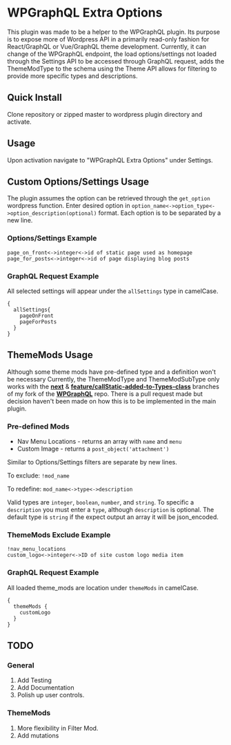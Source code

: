# WPGraphQL Extra Options
This plugin was made to be a helper to the WPGraphQL plugin. Its purpose is to expose more of Wordpress API in a primarily read-only fashion for React/GraphQL or Vue/GraphQL theme development. Currently, it can change of the WPGraphQL endpoint, the load options/settings not loaded through the Settings API to be accessed through GraphQL request, adds the ThemeModType to the schema using the Theme API allows for filtering to provide more specific types and descriptions. 

## Quick Install
Clone repository or zipped master to wordpress plugin directory and activate.

## Usage 
Upon activation navigate to "WPGraphQL Extra Options" under Settings. 

## Custom Options/Settings Usage 
The plugin assumes the option can be retrieved through the `get_option` wordpress function.
Enter desired option in `option_name<->option_type<->option_description(optional)` format. Each option is to be separated by a new line. 

### Options/Settings Example

```
page_on_front<->integer<->id of static page used as homepage
page_for_posts<->integer<->id of page displaying blog posts
```

### GraphQL Request Example
All selected settings will appear under the `allSettings` type in camelCase.

```
{
  allSettings{
    pageOnFront
    pageForPosts
  }
}
```

## ThemeMods Usage
Although some theme mods have pre-defined type and a definition won't be necessary Currently, the ThemeModType and ThemeModSubType only works with the [**next**](https://github.com/kidunot89/wp-graphql/tree/next) & [**feature/callStatic-added-to-Types-class**](https://github.com/kidunot89/wp-graphql/tree/feature/callStatic-added-to-Types-class) branches of my fork of the [**WPGraphQL**](https://github.com/wp-graphql/wp-graphql) repo. There is a pull request made but decision haven't been made on how this is to be implemented in the main plugin.

### Pre-defined Mods
* Nav Menu Locations - returns an array with `name` and `menu`
* Custom Image - returns a `post_object('attachment')`

Similar to Options/Settings filters are separate by new lines.

To exclude: `!mod_name`

To redefine: `mod_name<->type<->description`

Valid types are `integer`, `boolean`, `number`, and `string`. To specific a `description` you must enter a `type`, although `description` is optional. The default type is `string` if the expect output an array it will be json_encoded.

### ThemeMods Exclude Example

```
!nav_menu_locations
custom_logo<->integer<->ID of site custom logo media item
```

### GraphQL Request Example
All loaded theme_mods are location under `themeMods` in camelCase.

```
{
  themeMods {
    customLogo
  }
}
```

## TODO

### General
1. Add Testing
2. Add Documentation
3. Polish up user controls.

### ThemeMods
1. More flexibility in Filter Mod.
2. Add mutations
